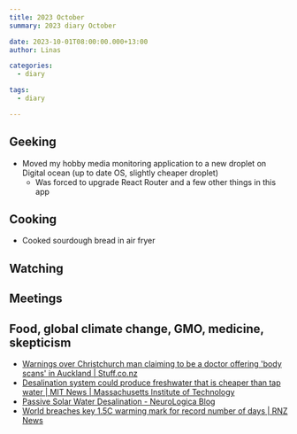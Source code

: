 ```yaml
---
title: 2023 October
summary: 2023 diary October

date: 2023-10-01T08:00:00.000+13:00
author: Linas

categories:
  - diary

tags:
  - diary

---
```


## Geeking

* Moved my hobby media monitoring application to a new droplet on Digital ocean (up to date OS, slightly cheaper droplet)
  * Was forced to upgrade React Router and a few other things in this app

## Cooking

* Cooked sourdough bread in air fryer

## Watching


## Meetings


## Food, global climate change, GMO, medicine, skepticism
* [Warnings over Christchurch man claiming to be a doctor offering 'body scans' in Auckland | Stuff.co.nz](https://www.stuff.co.nz/national/health/133046732/warnings-over-christchurch-man-claiming-to-be-a-doctor-offering-body-scans-in-auckland)
* [Desalination system could produce freshwater that is cheaper than tap water | MIT News | Massachusetts Institute of Technology](https://news.mit.edu/2023/desalination-system-could-produce-freshwater-cheaper-0927)
* [Passive Solar Water Desalination - NeuroLogica Blog](https://theness.com/neurologicablog/index.php/passive-solar-water-desalination/)
* [World breaches key 1.5C warming mark for record number of days | RNZ News](https://www.rnz.co.nz/news/world/499643/world-breaches-key-1-point-5c-warming-mark-for-record-number-of-days)